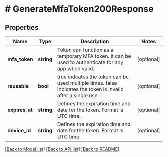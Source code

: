 # # GenerateMfaToken200Response

## Properties

Name | Type | Description | Notes
------------ | ------------- | ------------- | -------------
**mfa_token** | **string** | Token can function as a temporary MFA token. It can be used to authenticate for any app when valid. | [optional]
**reusable** | **bool** | true indcates the token can be used multiple times. false indicates the token is invalid after a single use | [optional]
**expires_at** | **string** | Defines the expiration time and date for the token. Format is UTC time. | [optional]
**device_id** | **string** | Defines the expiration time and date for the token. Format is UTC time. | [optional]

[[Back to Model list]](../../README.md#models) [[Back to API list]](../../README.md#endpoints) [[Back to README]](../../README.md)
